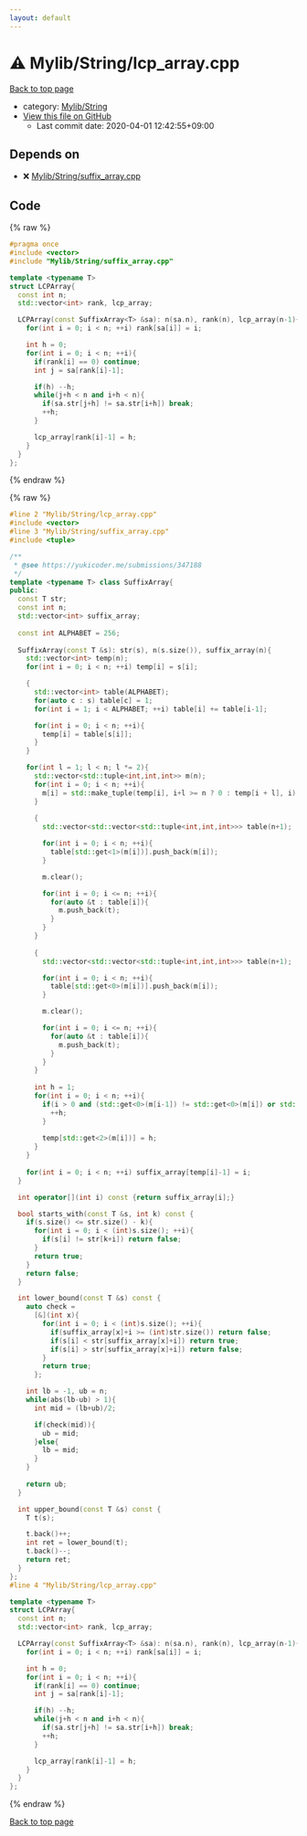 ```yaml
---
layout: default
---
```


<!-- mathjax config similar to math.stackexchange -->
<script type="text/javascript" async
  src="https://cdnjs.cloudflare.com/ajax/libs/mathjax/2.7.5/MathJax.js?config=TeX-MML-AM_CHTML">
</script>
<script type="text/x-mathjax-config">
  MathJax.Hub.Config({
    TeX: { equationNumbers: { autoNumber: "AMS" }},
    tex2jax: {
      inlineMath: [ ['$','$'] ],
      processEscapes: true
    },
    "HTML-CSS": { matchFontHeight: false },
    displayAlign: "left",
    displayIndent: "2em"
  });
</script>

<script type="text/javascript" src="https://cdnjs.cloudflare.com/ajax/libs/jquery/3.4.1/jquery.min.js"></script>
<script src="https://cdn.jsdelivr.net/npm/jquery-balloon-js@1.1.2/jquery.balloon.min.js" integrity="sha256-ZEYs9VrgAeNuPvs15E39OsyOJaIkXEEt10fzxJ20+2I=" crossorigin="anonymous"></script>
<script type="text/javascript" src="../../../assets/js/copy-button.js"></script>
<link rel="stylesheet" href="../../../assets/css/copy-button.css" />


# :warning: Mylib/String/lcp_array.cpp

<a href="../../../index.html">Back to top page</a>

* category: <a href="../../../index.html#d75653ebf9facf6e669959c8c0d9cbcf">Mylib/String</a>
* <a href="{{ site.github.repository_url }}/blob/master/Mylib/String/lcp_array.cpp">View this file on GitHub</a>
    - Last commit date: 2020-04-01 12:42:55+09:00




## Depends on

* :x: <a href="suffix_array.cpp.html">Mylib/String/suffix_array.cpp</a>


## Code

<a id="unbundled"></a>
{% raw %}
```cpp
#pragma once
#include <vector>
#include "Mylib/String/suffix_array.cpp"

template <typename T>
struct LCPArray{
  const int n;
  std::vector<int> rank, lcp_array;

  LCPArray(const SuffixArray<T> &sa): n(sa.n), rank(n), lcp_array(n-1){
    for(int i = 0; i < n; ++i) rank[sa[i]] = i;

    int h = 0;
    for(int i = 0; i < n; ++i){
      if(rank[i] == 0) continue;
      int j = sa[rank[i]-1];

      if(h) --h;
      while(j+h < n and i+h < n){
        if(sa.str[j+h] != sa.str[i+h]) break;
        ++h;
      }

      lcp_array[rank[i]-1] = h;
    }
  }
};

```
{% endraw %}

<a id="bundled"></a>
{% raw %}
```cpp
#line 2 "Mylib/String/lcp_array.cpp"
#include <vector>
#line 3 "Mylib/String/suffix_array.cpp"
#include <tuple>

/**
 * @see https://yukicoder.me/submissions/347188
 */
template <typename T> class SuffixArray{
public:
  const T str;
  const int n;
  std::vector<int> suffix_array;
  
  const int ALPHABET = 256;
  
  SuffixArray(const T &s): str(s), n(s.size()), suffix_array(n){
    std::vector<int> temp(n);
    for(int i = 0; i < n; ++i) temp[i] = s[i];

    {
      std::vector<int> table(ALPHABET);
      for(auto c : s) table[c] = 1;
      for(int i = 1; i < ALPHABET; ++i) table[i] += table[i-1];

      for(int i = 0; i < n; ++i){
        temp[i] = table[s[i]]; 
      }
    }

    for(int l = 1; l < n; l *= 2){
      std::vector<std::tuple<int,int,int>> m(n);
      for(int i = 0; i < n; ++i){
        m[i] = std::make_tuple(temp[i], i+l >= n ? 0 : temp[i + l], i);
      }
      
      {
        std::vector<std::vector<std::tuple<int,int,int>>> table(n+1);

        for(int i = 0; i < n; ++i){
          table[std::get<1>(m[i])].push_back(m[i]);
        }

        m.clear();

        for(int i = 0; i <= n; ++i){
          for(auto &t : table[i]){
            m.push_back(t);
          }
        }
      }
      
      {
        std::vector<std::vector<std::tuple<int,int,int>>> table(n+1);

        for(int i = 0; i < n; ++i){
          table[std::get<0>(m[i])].push_back(m[i]);
        }

        m.clear();

        for(int i = 0; i <= n; ++i){
          for(auto &t : table[i]){
            m.push_back(t);
          }
        }
      }
      
      int h = 1;
      for(int i = 0; i < n; ++i){
        if(i > 0 and (std::get<0>(m[i-1]) != std::get<0>(m[i]) or std::get<1>(m[i-1]) != std::get<1>(m[i]))){
          ++h;
        }
        
        temp[std::get<2>(m[i])] = h;
      }
    }
    
    for(int i = 0; i < n; ++i) suffix_array[temp[i]-1] = i;
  }

  int operator[](int i) const {return suffix_array[i];}

  bool starts_with(const T &s, int k) const {
    if(s.size() <= str.size() - k){
      for(int i = 0; i < (int)s.size(); ++i){
        if(s[i] != str[k+i]) return false;
      }
      return true;
    }
    return false;
  }

  int lower_bound(const T &s) const {
    auto check =
      [&](int x){
        for(int i = 0; i < (int)s.size(); ++i){
          if(suffix_array[x]+i >= (int)str.size()) return false;
          if(s[i] < str[suffix_array[x]+i]) return true;
          if(s[i] > str[suffix_array[x]+i]) return false;
        }
        return true;
      };

    int lb = -1, ub = n;
    while(abs(lb-ub) > 1){
      int mid = (lb+ub)/2;

      if(check(mid)){
        ub = mid;
      }else{
        lb = mid;
      }
    }
    
    return ub;
  }

  int upper_bound(const T &s) const {
    T t(s);

    t.back()++;
    int ret = lower_bound(t);
    t.back()--;
    return ret;
  }
};
#line 4 "Mylib/String/lcp_array.cpp"

template <typename T>
struct LCPArray{
  const int n;
  std::vector<int> rank, lcp_array;

  LCPArray(const SuffixArray<T> &sa): n(sa.n), rank(n), lcp_array(n-1){
    for(int i = 0; i < n; ++i) rank[sa[i]] = i;

    int h = 0;
    for(int i = 0; i < n; ++i){
      if(rank[i] == 0) continue;
      int j = sa[rank[i]-1];

      if(h) --h;
      while(j+h < n and i+h < n){
        if(sa.str[j+h] != sa.str[i+h]) break;
        ++h;
      }

      lcp_array[rank[i]-1] = h;
    }
  }
};

```
{% endraw %}

<a href="../../../index.html">Back to top page</a>

